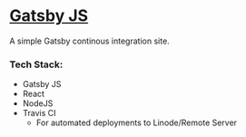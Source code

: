 # [Gatsby JS](http://www.leedle.site)

A simple Gatsby continous integration site.

### Tech Stack:
* Gatsby JS
* React
* NodeJS
* Travis CI 
	* For automated deployments to Linode/Remote Server
